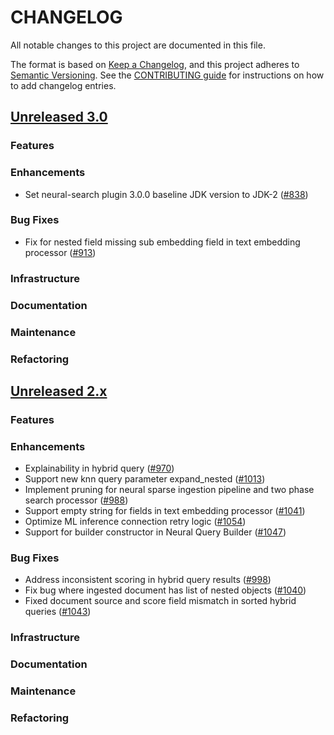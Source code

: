 # CHANGELOG
All notable changes to this project are documented in this file.

The format is based on [Keep a Changelog](https://keepachangelog.com/en/1.0.0/), and this project adheres to [Semantic Versioning](https://semver.org/spec/v2.0.0.html). See the [CONTRIBUTING guide](./CONTRIBUTING.md#Changelog) for instructions on how to add changelog entries.

## [Unreleased 3.0](https://github.com/opensearch-project/neural-search/compare/2.x...HEAD)
### Features
### Enhancements
- Set neural-search plugin 3.0.0 baseline JDK version to JDK-2 ([#838](https://github.com/opensearch-project/neural-search/pull/838))
### Bug Fixes
- Fix for nested field missing sub embedding field in text embedding processor ([#913](https://github.com/opensearch-project/neural-search/pull/913))
### Infrastructure
### Documentation
### Maintenance
### Refactoring

## [Unreleased 2.x](https://github.com/opensearch-project/neural-search/compare/2.18...2.x)
### Features
### Enhancements
- Explainability in hybrid query ([#970](https://github.com/opensearch-project/neural-search/pull/970))
- Support new knn query parameter expand_nested ([#1013](https://github.com/opensearch-project/neural-search/pull/1013))
- Implement pruning for neural sparse ingestion pipeline and two phase search processor ([#988](https://github.com/opensearch-project/neural-search/pull/988))
- Support empty string for fields in text embedding processor ([#1041](https://github.com/opensearch-project/neural-search/pull/1041))
- Optimize ML inference connection retry logic ([#1054](https://github.com/opensearch-project/neural-search/pull/1054))
- Support for builder constructor in Neural Query Builder ([#1047](https://github.com/opensearch-project/neural-search/pull/1047))
### Bug Fixes
- Address inconsistent scoring in hybrid query results ([#998](https://github.com/opensearch-project/neural-search/pull/998))
- Fix bug where ingested document has list of nested objects ([#1040](https://github.com/opensearch-project/neural-search/pull/1040))
- Fixed document source and score field mismatch in sorted hybrid queries ([#1043](https://github.com/opensearch-project/neural-search/pull/1043))
### Infrastructure
### Documentation
### Maintenance
### Refactoring

